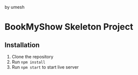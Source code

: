 by umesh
# BookMyShow Skeleton Project

## Installation

1. Clone the repository
2. Run `npm install`
3. Run `npm start` to start live server
